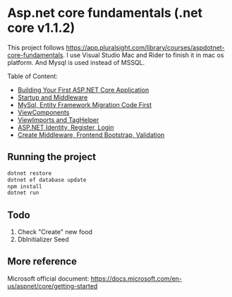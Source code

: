 # Asp.net core fundamentals (.net core v1.1.2)

This project follows https://app.pluralsight.com/library/courses/aspdotnet-core-fundamentals. I use Visual Studio Mac and Rider to finish it in mac os platform. And Mysql is used instead of MSSQL.

Table of Content:

- [Building Your First ASP.NET Core Application](docs/build-first-netcore.md)
- [Startup and Middleware](docs/setup-middleware.md)
- [MySql, Entity Framework Migration Code First](docs/mysql-migration.md)
- [ViewComponents](docs/viewcomponents.md)
- [ViewImports and TagHelper](docs/viewimport-tagHelper.md)
- [ASP.NET Identity, Register, Login](docs/identity.md)
- [Create Middleware, Frontend Bootstrap, Validation](docs/frontend.md)

## Running the project

```bash
dotnet restore
dotnet ef database update
npm install
dotnet run
```

## Todo

1. Check "Create" new food
1. DbInitializer Seed

## More reference

Microsoft official document: https://docs.microsoft.com/en-us/aspnet/core/getting-started
